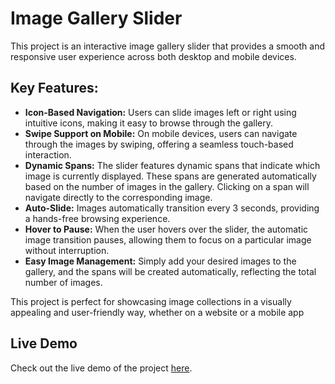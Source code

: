 # Image Gallery Slider

This project is an interactive image gallery slider that provides a smooth and responsive user experience across both desktop and mobile devices.

## Key Features:

- **Icon-Based Navigation:** Users can slide images left or right using intuitive icons, making it easy to browse through the gallery.
- **Swipe Support on Mobile:** On mobile devices, users can navigate through the images by swiping, offering a seamless touch-based interaction.
- **Dynamic Spans:** The slider features dynamic spans that indicate which image is currently displayed. These spans are generated automatically based on the number of images in the gallery. Clicking on a span will navigate directly to the corresponding image.
- **Auto-Slide:** Images automatically transition every 3 seconds, providing a hands-free browsing experience.
- **Hover to Pause:** When the user hovers over the slider, the automatic image transition pauses, allowing them to focus on a particular image without interruption.
- **Easy Image Management:** Simply add your desired images to the gallery, and the spans will be created automatically, reflecting the total number of images.

This project is perfect for showcasing image collections in a visually appealing and user-friendly way, whether on a website or a mobile app

## Live Demo
Check out the live demo of the project [here](https://omar-ra7al.github.io/Image-Slider-Gallary-/).
